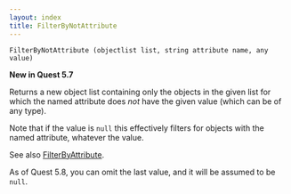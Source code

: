 ```yaml
---
layout: index
title: FilterByNotAttribute
---
```


    FilterByNotAttribute (objectlist list, string attribute name, any value)

**New in Quest 5.7**    

Returns a new object list containing only the objects in the given list for which the named attribute does _not_ have the given value (which can be of any type).

Note that if the value is `null` this effectively filters for objects with the named attribute, whatever the value.

See also [FilterByAttribute](filebyattribute.html).

As of Quest 5.8, you can omit the last value, and it will be assumed to be `null`.